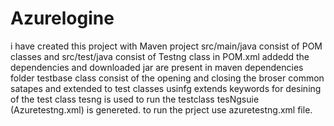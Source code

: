 # Azurelogine
i have created this project with Maven project
src/main/java consist of POM classes and src/test/java consist of Testng class
in POM.xml addedd the dependencies and downloaded jar are present in maven dependencies folder
testbase class consist of the opening and closing the broser common satapes and extended to test classes usinfg extends keywords
for desining of the test class tesng is used
to run the testclass tesNgsuie (Azuretestng.xml) is genereted.
to run the prject use azuretestng.xml file.
